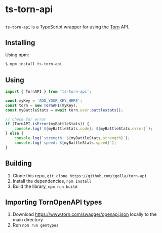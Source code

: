 # ts-torn-api

##

`ts-torn-api` is a TypeScript wrapper for using the [Torn](https://www.torn.com/) API.

## Installing

Using npm:

```bash
$ npm install ts-torn-api
```

## Using

```ts
import { TornAPI } from 'ts-torn-api';

const myKey = 'ADD_YOUR_KEY_HERE';
const torn = new TornAPI(myKey);
const myBattleStats = await torn.user.battlestats();

// check for error
if (TornAPI.isError(myBattleStats)) {
    console.log(`${myBattleStats.code}: ${myBattleStats.error}`);
} else {
    console.log(`strength: ${myBattleStats.strength}`);
    console.log(`speed: ${myBattleStats.speed}`);
}
```

## Building

1. Clone this repo, `git clone https://github.com/jgolla/torn-api`
1. Install the dependencies, `npm install`
1. Build the library, `npm run build`

## Importing TornOpenAPI types

1. Download https://www.torn.com/swagger/openapi.json locally to the main directory
1. Run `npm run gentypes`

